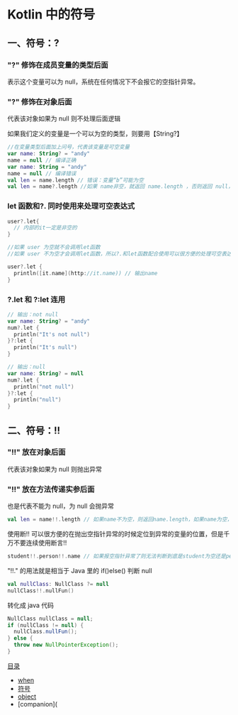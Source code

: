 # Kotlin 中的符号

## 一、符号：?

### "?" 修饰在成员变量的类型后面
表示这个变量可以为 null，系统在任何情况下不会报它的空指针异常。  

### "?" 修饰在对象后面
代表该对象如果为 null 则不处理后面逻辑  

如果我们定义的变量是一个可以为空的类型，则要用【String?】

```kotlin
//在变量类型后面加上问号，代表该变量是可空变量 
var name: String? = "andy"
name = null // 编译正确
var name: String = "andy"
name = null // 编译错误
val len = name.length // 错误：变量“b”可能为空
val len = name?.length //如果 name非空，就返回 name.length ，否则返回 null，这个表达式的类型是 Int?
```

### let 函数和?. 同时使用来处理可空表达式

```kotlin
user?.let{ 
  // 内部的it一定是非空的
}

//如果 user 为空就不会调用let函数
//如果 user 不为空才会调用let函数，所以?.和let函数配合使用可以很方便的处理可空表达式

user?.let { 
  println([it.name](http://it.name)) // 输出name
} 
```

### ?.let 和 ?:let 连用

```kotlin
// 输出：not null
var name: String? = "andy"
num?.let {
  println("It's not null")
}?:let {
  println("It's null")
}

// 输出：null
var name: String? = null
num?.let {
  println("not null")
}?:let {
  println("null")
}

```

## 二、符号：!!

### "!!" 放在对象后面
代表该对象如果为 null 则抛出异常

### "!!" 放在方法传递实参后面
也是代表不能为 null，为 null 会抛异常

```kotlin
val len = name!!.length // 如果name不为空，则返回name.length，如果name为空，则抛出异常NullPointerException 
```

使用断!! 可以很方便的在抛出空指针异常的时候定位到异常的变量的位置，但是千万不要连续使用断言!!

```kotlin
student!!.person!!.name // 如果报空指针异常了则无法判断到底是student为空还是person为空，所以不要连续使用断言!! 
```

"!!." 的用法就是相当于 Java 里的 if()else() 判断 null

```kotlin
val nullClass: NullClass ?= null
nullClass!!.nullFun() 
```

转化成 java 代码

```java
NullClass nullClass = null;
if (nullClass != null) {
  nullClass.nullFun();
} else {
  throw new NullPointerException();
}
```

[目录](./README.md)

- [when](./when.md)
- [符号](./symbol.md)
- [object](./object.md)
- [companion](